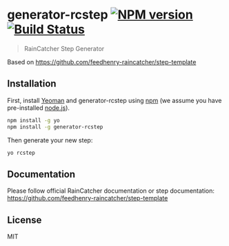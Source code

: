 # generator-rcstep [![NPM version][npm-image]][npm-url] [![Build Status][travis-image]][travis-url]
> RainCatcher Step Generator

Based on https://github.com/feedhenry-raincatcher/step-template

## Installation

First, install [Yeoman](http://yeoman.io) and generator-rcstep using [npm](https://www.npmjs.com/) (we assume you have pre-installed [node.js](https://nodejs.org/)).

```bash
npm install -g yo
npm install -g generator-rcstep
```

Then generate your new step:

```bash
yo rcstep
```

## Documentation

Please follow official RainCatcher documentation or step documentation:
https://github.com/feedhenry-raincatcher/step-template

## License

MIT


[npm-image]: https://badge.fury.io/js/generator-rcstep.svg
[npm-url]: https://npmjs.org/package/generator-rcstep
[travis-image]: https://travis-ci.org/wtrocki/generator-rcstep.svg?branch=master
[travis-url]: https://travis-ci.org/wtrocki/generator-rcstep
[daviddm-image]: https://david-dm.org/wtrocki/generator-rcstep.svg?theme=shields.io
[daviddm-url]: https://david-dm.org/wtrocki/generator-rcstep
